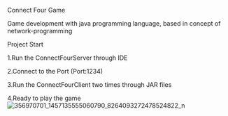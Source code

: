 Connect Four Game

Game development with java programming language, based in concept of network-programming

Project Start

1.Run the ConnectFourServer through IDE

2.Connect to the Port (Port:1234)

3.Run the ConnectFourClient two times through JAR files 

4.Ready to play the game
![356970701_1457135555060790_8264093272478524822_n](https://github.com/DonatZh/Connectfour/assets/96139973/46d45a98-28b5-4a45-b4f8-a8d79c3f1194)
